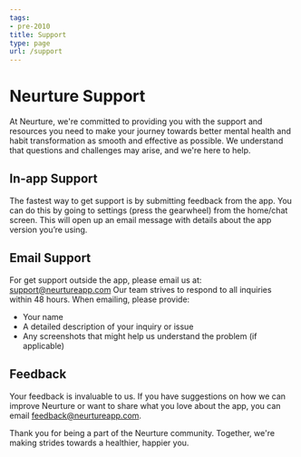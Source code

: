 ```yaml
---
tags:
- pre-2010
title: Support
type: page
url: /support
---
```












# Neurture Support

At Neurture, we're committed to providing you with the support and resources you need to make your journey towards better mental health and habit transformation as smooth and effective as possible. We understand that questions and challenges may arise, and we're here to help.

## In\-app Support

The fastest way to get support is by submitting feedback from the app. You can do this by going to settings (press the gearwheel) from the home/chat screen. This will open up an email message with details about the app version you’re using.

## Email Support

For get support outside the app, please email us at: [support@neurtureapp.com](mailto:support@neurtureapp.com) Our team strives to respond to all inquiries within 48 hours. When emailing, please provide:

- Your name
- A detailed description of your inquiry or issue
- Any screenshots that might help us understand the problem (if applicable)

## Feedback

Your feedback is invaluable to us. If you have suggestions on how we can improve Neurture or want to share what you love about the app, you can email [feedback@neurtureapp.com](mailto:feedback@neurtureapp.com). 

Thank you for being a part of the Neurture community. Together, we're making strides towards a healthier, happier you. 








